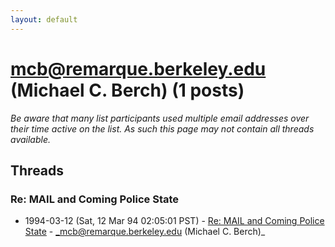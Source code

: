 ```yaml
---
layout: default
---
```


# mcb@remarque.berkeley.edu (Michael C. Berch) (1 posts)

_Be aware that many list participants used multiple email addresses over their time active on the list. As such this page may not contain all threads available._

## Threads

### Re:  MAIL and Coming Police State
+ 1994-03-12 (Sat, 12 Mar 94 02:05:01 PST) - [Re:  MAIL and Coming Police State](/archive/1994/03/976ed9b870841bee84606900f964a882f74b1307a9d1ada2ed5224e38232c8ad) - _mcb@remarque.berkeley.edu (Michael C. Berch)_

